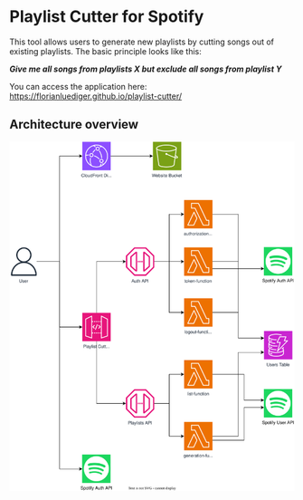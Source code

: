 # Playlist Cutter for Spotify

This tool allows users to generate new playlists by cutting songs out of existing playlists.
The basic principle looks like this:

**_Give me all songs from playlists X but exclude all songs from playlist Y_**

You can access the application here: https://florianluediger.github.io/playlist-cutter/

## Architecture overview

![Architecture overview](architecture_overview.svg)
